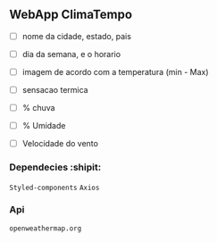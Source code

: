 ## WebApp ClimaTempo

- [ ]  nome da cidade, estado, pais
- [ ]  dia da semana, e o horario
- [ ]  imagem de acordo com a temperatura (min - Max)
- [ ]  sensacao termica
- [ ]  % chuva
- [ ]  % Umidade
- [ ]  Velocidade do vento


### Dependecies :shipit:
`Styled-components`
`Axios`

### Api 
`openweathermap.org`